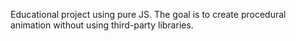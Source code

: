 Educational project using pure JS. The goal is to create procedural animation without using third-party libraries.
